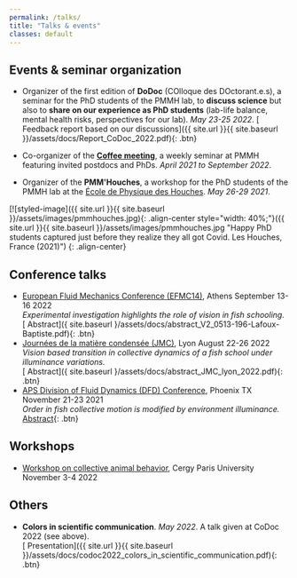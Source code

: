 ```yaml
---
permalink: /talks/
title: "Talks & events"
classes: default
---
```

## Events & seminar organization

* Organizer of the first edition of **DoDoc** (COlloque des DOctorant.e.s), a seminar for the PhD students of the PMMH lab, to **discuss science** but also to **share on our experience as PhD students** (lab-life balance, mental health risks, perspectives for our lab). _May 23-25 2022_.
 [<i class="fas fa-file-pdf"></i> Feedback report based on our discussions]({{ site.url }}{{ site.baseurl }}/assets/docs/Report_CoDoc_2022.pdf){: .btn}

* Co-organizer of the [**Coffee meeting**](https://www.pmmh.espci.fr/?-Seminaire-Cafe-Interne-), a weekly seminar at PMMH featuring invited postdocs and PhDs. _April 2021 to September 2022_.

* Organizer of the **PMM'Houches**, a workshop for the PhD students of the PMMH lab at the [École de Physique des Houches](https://www.houches-school-physics.com/). _May 26-29 2021_.  

[![styled-image]({{ site.url }}{{ site.baseurl }}/assets/images/pmmhouches.jpg){: .align-center style="width: 40%;"}({{ site.url }}{{ site.baseurl }}/assets/images/pmmhouches.jpg "Happy PhD students captured just before they realize they all got Covid. Les Houches, France (2021)")
{: .align-center}

## Conference talks 
* [European Fluid Mechanics Conference (EFMC14)](https://www.efmc14.org/), Athens September 13-16 2022  
*Experimental investigation highlights the role of vision in fish schooling.*  
[<i class="fas fa-file-pdf"></i> Abstract]({ site.baseurl }/assets/docs/abstract_V2_0513-196-Lafoux-Baptiste.pdf){: .btn}
* [Journées de la matière condensée (JMC)](https://www.sfpnet.fr/journees-de-la-matiere-condensee-jmc-2022), Lyon August 22-26 2022  
_Vision based transition in collective dynamics of a fish school under illuminance variations._  
[<i class="fas fa-file-pdf"></i> Abstract]({ site.baseurl }/assets/docs/abstract_JMC_lyon_2022.pdf){: .btn}
* [APS Division of Fluid Dynamics (DFD) Conference](https://www.apsdfd2021.org/), Phoenix TX November 21-23 2021  
_Order in fish collective motion is modified by environment illuminance._  
[<i class="fas fa-file-pdf"></i> Abstract](https://meetings.aps.org/Meeting/MAR22/Session/Y11.7){: .btn}

## Workshops
* [Workshop on collective animal behavior](https://perso.u-cergy.fr/~pmperuani/animal_behavior.html), Cergy Paris University November 3-4 2022 

## Others
* **Colors in scientific communication**. _May 2022_. A talk given at CoDoc 2022 (see above).  
[<i class="fas fa-file-pdf"></i> Presentation]({{ site.url }}{{ site.baseurl }}/assets/docs/codoc2022_colors_in_scientific_communication.pdf){: .btn}










